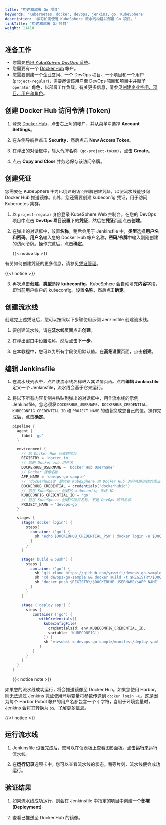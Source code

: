 ```yaml
---
title: "构建和部署 Go 项目"
keywords: 'Kubernetes, docker, devops, jenkins, go, KubeSphere'
description: '学习如何使用 KubeSphere 流水线构建并部署 Go 项目。'
linkTitle: "构建和部署 Go 项目"
weight: 11410
---
```


## 准备工作

- 您需要[启用 KubeSphere DevOps 系统](../../../pluggable-components/devops/)。
- 您需要有一个 [Docker Hub](https://hub.docker.com/) 帐户。
- 您需要创建一个企业空间、一个 DevOps 项目、一个项目和一个用户 (`project-regular`)，需要邀请该用户至 DevOps 项目和项目中并赋予 `operator` 角色，以部署工作负载。有关更多信息，请参见[创建企业空间、项目、用户和角色](../../../quick-start/create-workspace-and-project/)。

## 创建 Docker Hub 访问令牌 (Token)

1. 登录 [Docker Hub](https://hub.docker.com/)，点击右上角的帐户，并从菜单中选择 **Account Settings**。

2. 在左侧导航栏点击 **Security**，然后点击 **New Access Token**。

3. 在弹出的对话框中，输入令牌名称（`go-project-token`），点击 **Create**。

4. 点击 **Copy and Close** 并务必保存该访问令牌。

## 创建凭证

您需要在 KubeSphere 中为已创建的访问令牌创建凭证，以便流水线能够向 Docker Hub 推送镜像。此外，您还需要创建 kubeconfig 凭证，用于访问 Kubernetes 集群。

1. 以 `project-regular` 身份登录 KubeSphere Web 控制台。在您的 DevOps 项目中点击 **DevOps 项目设置**下的**凭证**，然后在**凭证**页面点击**创建**。

2. 在弹出的对话框中，设置**名称**，稍后会用于 Jenkinsfile 中，**类型**选择**用户名和密码**。**用户名**输入您的 Docker Hub 帐户名称，**密码/令牌**中输入刚刚创建的访问令牌。操作完成后，点击**确定**。

   {{< notice tip >}}

有关如何创建凭证的更多信息，请参见[凭证管理](../../../devops-user-guide/how-to-use/credential-management/)。

   {{</ notice >}}

3. 再次点击**创建**，**类型**选择 **kubeconfig**。KubeSphere 会自动填充**内容**字段，即当前用户帐户的 kubeconfig。设置**名称**，然后点击**确定**。

## 创建流水线

创建完上述凭证后，您可以按照以下步骤使用示例 Jenkinsfile 创建流水线。

1. 要创建流水线，请在**流水线**页面点击**创建**。

2. 在弹出窗口中设置名称，然后点击**下一步**。

3. 在本教程中，您可以为所有字段使用默认值。在**高级设置**页面，点击**创建**。

## 编辑 Jenkinsfile

1. 在流水线列表中，点击该流水线名称进入其详情页面。点击**编辑 Jenkinsfile** 定义一个 Jenkinsfile，流水线会基于它来运行。

2. 将以下所有内容复制并粘贴到弹出的对话框中，用作流水线的示例 Jenkinsfile。您必须将 `DOCKERHUB_USERNAME`、`DOCKERHUB_CREDENTIAL`、`KUBECONFIG_CREDENTIAL_ID` 和 `PROJECT_NAME` 的值替换成您自己的值。操作完成后，点击**确定**。

   ```groovy
   pipeline {  
     agent {
       label 'go'
     }
   
     environment {
       // 您 Docker Hub 仓库的地址
       REGISTRY = 'docker.io'
       // 您的 Docker Hub 用户名
       DOCKERHUB_USERNAME = 'Docker Hub Username'
       // Docker 镜像名称
       APP_NAME = 'devops-go-sample'
       // 'dockerhubid' 是您在 KubeSphere 用 Docker Hub 访问令牌创建的凭证 ID
       DOCKERHUB_CREDENTIAL = credentials('dockerhubid')
       // 您在 KubeSphere 创建的 kubeconfig 凭证 ID
       KUBECONFIG_CREDENTIAL_ID = 'go'
       // 您在 KubeSphere 创建的项目名称，不是 DevOps 项目名称
       PROJECT_NAME = 'devops-go'
     }
   
     stages {
       stage('docker login') {
         steps{
           container ('go') {
             sh 'echo $DOCKERHUB_CREDENTIAL_PSW | docker login -u $DOCKERHUB_CREDENTIAL_USR --password-stdin'
           }
         }
       }
   
       stage('build & push') {
         steps {
           container ('go') {
             sh 'git clone https://github.com/yuswift/devops-go-sample.git'
             sh 'cd devops-go-sample && docker build -t $REGISTRY/$DOCKERHUB_USERNAME/$APP_NAME .'
             sh 'docker push $REGISTRY/$DOCKERHUB_USERNAME/$APP_NAME'
           }
         }
       }

       stage ('deploy app') {
         steps {
            container ('go') {
               withCredentials([
                 kubeconfigFile(
                   credentialsId: env.KUBECONFIG_CREDENTIAL_ID,
                   variable: 'KUBECONFIG')
                 ]) {
                 sh 'envsubst < devops-go-sample/manifest/deploy.yaml | kubectl apply -f -'
               }
            }
         }
       }
     }
   }
   ```

   {{< notice note >}}

如果您的流水线成功运行，将会推送镜像至 Docker Hub。如果您使用 Harbor，则无法通过 Jenkins 凭证使用环境变量将参数传送到 `docker login -u`。这是因为每个 Harbor Robot 帐户的用户名都包含一个 `$` 字符，当用于环境变量时，Jenkins 会将其转换为 `$$`。[了解更多信息](https://number1.co.za/rancher-cannot-use-harbor-robot-account-imagepullbackoff-pull-access-denied/)。

   {{</ notice >}}

## 运行流水线

1. Jenkinsfile 设置完成后，您可以在仪表板上查看图形面板。点击**运行**来运行流水线。

2. 在**运行记录**选项卡中，您可以查看流水线的状态。稍等片刻，流水线便会成功运行。


## 验证结果

1. 如果流水线成功运行，则会在 Jenkinsfile 中指定的项目中创建一个**部署 (Deployment)**。

2. 查看已推送至 Docker Hub 的镜像。

   
   